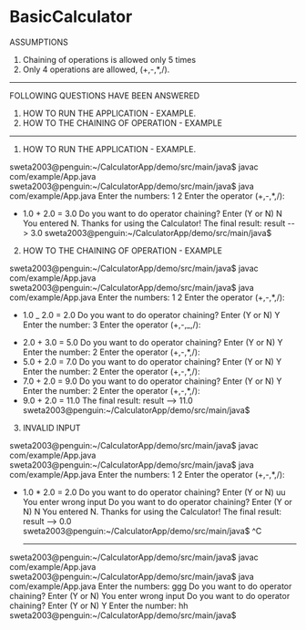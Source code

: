# BasicCalculator

ASSUMPTIONS

1. Chaining of operations is allowed only 5 times
2. Only 4 operations are allowed, (+,-,\*,/).

---

FOLLOWING QUESTIONS HAVE BEEN ANSWERED

1. HOW TO RUN THE APPLICATION - EXAMPLE.
2. HOW TO THE CHAINING OF OPERATION - EXAMPLE

---

1. HOW TO RUN THE APPLICATION - EXAMPLE.

sweta2003@penguin:~/CalculatorApp/demo/src/main/java$ javac com/example/App.java
sweta2003@penguin:~/CalculatorApp/demo/src/main/java$ java com/example/App.java
Enter the numbers:
1
2
Enter the operator (+,-,\*,/):

- 1.0 + 2.0 = 3.0
  Do you want to do operator chaining? Enter (Y or N)
  N
  You entered N. Thanks for using the Calculator!
  The final result:
  result --> 3.0
  sweta2003@penguin:~/CalculatorApp/demo/src/main/java$

2. HOW TO THE CHAINING OF OPERATION - EXAMPLE

sweta2003@penguin:~/CalculatorApp/demo/src/main/java$ javac com/example/App.java
sweta2003@penguin:~/CalculatorApp/demo/src/main/java$ java com/example/App.java
Enter the numbers:
1
2
Enter the operator (+,-,\*,/):

- 1.0 _ 2.0 = 2.0
  Do you want to do operator chaining? Enter (Y or N)
  Y
  Enter the number:
  3
  Enter the operator (+,-,_,/):

* 2.0 + 3.0 = 5.0
  Do you want to do operator chaining? Enter (Y or N)
  Y
  Enter the number:
  2
  Enter the operator (+,-,\*,/):
* 5.0 + 2.0 = 7.0
  Do you want to do operator chaining? Enter (Y or N)
  Y
  Enter the number:
  2
  Enter the operator (+,-,\*,/):
* 7.0 + 2.0 = 9.0
  Do you want to do operator chaining? Enter (Y or N)
  Y
  Enter the number:
  2
  Enter the operator (+,-,\*,/):
* 9.0 + 2.0 = 11.0
  The final result:
  result --> 11.0
  sweta2003@penguin:~/CalculatorApp/demo/src/main/java$

3. INVALID INPUT

sweta2003@penguin:~/CalculatorApp/demo/src/main/java$ javac com/example/App.java
sweta2003@penguin:~/CalculatorApp/demo/src/main/java$ java com/example/App.java
Enter the numbers:
1
2
Enter the operator (+,-,\*,/):

- 1.0 \* 2.0 = 2.0
  Do you want to do operator chaining? Enter (Y or N)
  uu
  You enter wrong input
  Do you want to do operator chaining? Enter (Y or N)
  N
  You entered N. Thanks for using the Calculator!
  The final result:
  result --> 0.0
  sweta2003@penguin:~/CalculatorApp/demo/src/main/java$ ^C

  ***

sweta2003@penguin:~/CalculatorApp/demo/src/main/java$ javac com/example/App.java
sweta2003@penguin:~/CalculatorApp/demo/src/main/java$ java com/example/App.java
Enter the numbers:
ggg
Do you want to do operator chaining? Enter (Y or N)
You enter wrong input
Do you want to do operator chaining? Enter (Y or N)
Y
Enter the number:
hh
sweta2003@penguin:~/CalculatorApp/demo/src/main/java$
